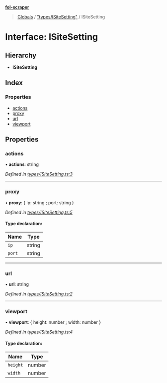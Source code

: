 **[fol-scraper](../README.md)**

> [Globals](../globals.md) / ["types/ISiteSetting"](../modules/_types_isitesetting_.md) / ISiteSetting

# Interface: ISiteSetting

## Hierarchy

* **ISiteSetting**

## Index

### Properties

* [actions](_types_isitesetting_.isitesetting.md#actions)
* [proxy](_types_isitesetting_.isitesetting.md#proxy)
* [url](_types_isitesetting_.isitesetting.md#url)
* [viewport](_types_isitesetting_.isitesetting.md#viewport)

## Properties

### actions

•  **actions**: string

*Defined in [types/ISiteSetting.ts:3](https://github.com/diegolaguna/fol/blob/df763ed/src/types/ISiteSetting.ts#L3)*

___

### proxy

•  **proxy**: { ip: string ; port: string  }

*Defined in [types/ISiteSetting.ts:5](https://github.com/diegolaguna/fol/blob/df763ed/src/types/ISiteSetting.ts#L5)*

#### Type declaration:

Name | Type |
------ | ------ |
`ip` | string |
`port` | string |

___

### url

•  **url**: string

*Defined in [types/ISiteSetting.ts:2](https://github.com/diegolaguna/fol/blob/df763ed/src/types/ISiteSetting.ts#L2)*

___

### viewport

•  **viewport**: { height: number ; width: number  }

*Defined in [types/ISiteSetting.ts:4](https://github.com/diegolaguna/fol/blob/df763ed/src/types/ISiteSetting.ts#L4)*

#### Type declaration:

Name | Type |
------ | ------ |
`height` | number |
`width` | number |
